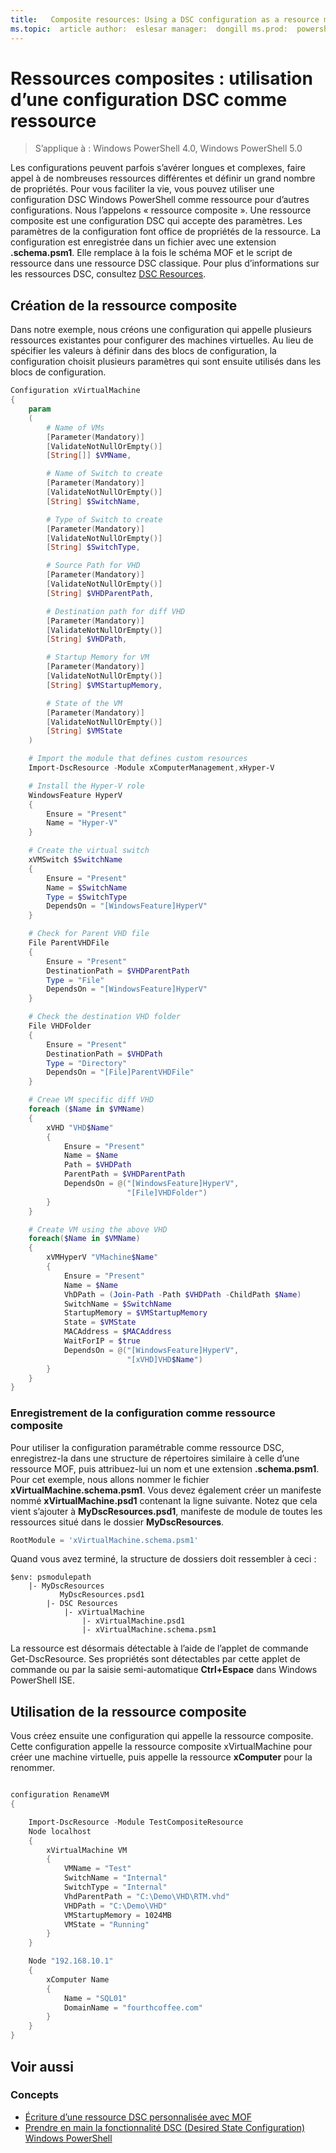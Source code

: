 ```yaml
---
title:   Composite resources: Using a DSC configuration as a resource ms.date:  2016-05-16 keywords:  powershell,DSC description:  
ms.topic:  article author:  eslesar manager:  dongill ms.prod:  powershell
---
```


# Ressources composites : utilisation d’une configuration DSC comme ressource

> S’applique à : Windows PowerShell 4.0, Windows PowerShell 5.0

Les configurations peuvent parfois s’avérer longues et complexes, faire appel à de nombreuses ressources différentes et définir un grand nombre de propriétés. Pour vous faciliter la vie, vous pouvez utiliser une configuration DSC Windows PowerShell comme ressource pour d’autres configurations. Nous l’appelons « ressource composite ». Une ressource composite est une configuration DSC qui accepte des paramètres. Les paramètres de la configuration font office de propriétés de la ressource. La configuration est enregistrée dans un fichier avec une extension **.schema.psm1**. Elle remplace à la fois le schéma MOF et le script de ressource dans une ressource DSC classique. Pour plus d’informations sur les ressources DSC, consultez [DSC Resources](resources.md).

## Création de la ressource composite

Dans notre exemple, nous créons une configuration qui appelle plusieurs ressources existantes pour configurer des machines virtuelles. Au lieu de spécifier les valeurs à définir dans des blocs de configuration, la configuration choisit plusieurs paramètres qui sont ensuite utilisés dans les blocs de configuration.

```powershell
Configuration xVirtualMachine
{
    param
    (
        # Name of VMs
        [Parameter(Mandatory)]
        [ValidateNotNullOrEmpty()]
        [String[]] $VMName,

        # Name of Switch to create
        [Parameter(Mandatory)]
        [ValidateNotNullOrEmpty()]
        [String] $SwitchName,

        # Type of Switch to create
        [Parameter(Mandatory)]
        [ValidateNotNullOrEmpty()]
        [String] $SwitchType,

        # Source Path for VHD
        [Parameter(Mandatory)]
        [ValidateNotNullOrEmpty()]
        [String] $VHDParentPath,

        # Destination path for diff VHD
        [Parameter(Mandatory)]
        [ValidateNotNullOrEmpty()]
        [String] $VHDPath,

        # Startup Memory for VM
        [Parameter(Mandatory)]
        [ValidateNotNullOrEmpty()]
        [String] $VMStartupMemory,

        # State of the VM
        [Parameter(Mandatory)]
        [ValidateNotNullOrEmpty()]
        [String] $VMState
    )

    # Import the module that defines custom resources
    Import-DscResource -Module xComputerManagement,xHyper-V

    # Install the Hyper-V role
    WindowsFeature HyperV
    {
        Ensure = "Present"
        Name = "Hyper-V"
    }

    # Create the virtual switch
    xVMSwitch $SwitchName
    {
        Ensure = "Present"
        Name = $SwitchName
        Type = $SwitchType
        DependsOn = "[WindowsFeature]HyperV"
    }

    # Check for Parent VHD file
    File ParentVHDFile
    {
        Ensure = "Present"
        DestinationPath = $VHDParentPath
        Type = "File"
        DependsOn = "[WindowsFeature]HyperV"
    }

    # Check the destination VHD folder
    File VHDFolder
    {
        Ensure = "Present"
        DestinationPath = $VHDPath
        Type = "Directory"
        DependsOn = "[File]ParentVHDFile"
    }

    # Creae VM specific diff VHD
    foreach ($Name in $VMName)
    {
        xVHD "VHD$Name"
        {
            Ensure = "Present"
            Name = $Name
            Path = $VHDPath
            ParentPath = $VHDParentPath
            DependsOn = @("[WindowsFeature]HyperV",
                          "[File]VHDFolder")
        }
    }

    # Create VM using the above VHD
    foreach($Name in $VMName)
    {
        xVMHyperV "VMachine$Name"
        {
            Ensure = "Present"
            Name = $Name
            VhDPath = (Join-Path -Path $VHDPath -ChildPath $Name)
            SwitchName = $SwitchName
            StartupMemory = $VMStartupMemory
            State = $VMState
            MACAddress = $MACAddress
            WaitForIP = $true
            DependsOn = @("[WindowsFeature]HyperV",
                          "[xVHD]VHD$Name")
        }
    }
}
```

### Enregistrement de la configuration comme ressource composite

Pour utiliser la configuration paramétrable comme ressource DSC, enregistrez-la dans une structure de répertoires similaire à celle d’une ressource MOF, puis attribuez-lui un nom et une extension **.schema.psm1**. Pour cet exemple, nous allons nommer le fichier **xVirtualMachine.schema.psm1**. Vous devez également créer un manifeste nommé **xVirtualMachine.psd1** contenant la ligne suivante. Notez que cela vient s’ajouter à **MyDscResources.psd1**, manifeste de module de toutes les ressources situé dans le dossier **MyDscResources**.

```powershell
RootModule = 'xVirtualMachine.schema.psm1'
```

Quand vous avez terminé, la structure de dossiers doit ressembler à ceci :

```
$env: psmodulepath
    |- MyDscResources
           MyDscResources.psd1
        |- DSC Resources
            |- xVirtualMachine
                |- xVirtualMachine.psd1
                |- xVirtualMachine.schema.psm1
```

La ressource est désormais détectable à l’aide de l’applet de commande Get-DscResource. Ses propriétés sont détectables par cette applet de commande ou par la saisie semi-automatique **Ctrl+Espace** dans Windows PowerShell ISE.

## Utilisation de la ressource composite

Vous créez ensuite une configuration qui appelle la ressource composite. Cette configuration appelle la ressource composite xVirtualMachine pour créer une machine virtuelle, puis appelle la ressource **xComputer** pour la renommer.

```powershell

configuration RenameVM
{

    Import-DscResource -Module TestCompositeResource
    Node localhost
    {
        xVirtualMachine VM
        {
            VMName = "Test"
            SwitchName = "Internal"
            SwitchType = "Internal"
            VhdParentPath = "C:\Demo\VHD\RTM.vhd"
            VHDPath = "C:\Demo\VHD"
            VMStartupMemory = 1024MB
            VMState = "Running"
        }
    }

    Node "192.168.10.1"
    {
        xComputer Name
        {
            Name = "SQL01"
            DomainName = "fourthcoffee.com"
        }
    }
}
```

## Voir aussi
### Concepts
* [Écriture d’une ressource DSC personnalisée avec MOF](authoringResourceMOF.md)
* [Prendre en main la fonctionnalité DSC (Desired State Configuration) Windows PowerShell](overview.md)



<!--HONumber=May16_HO3-->


